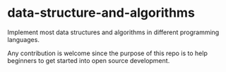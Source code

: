 # data-structure-and-algorithms

Implement most data structures and algorithms in different programming languages.

Any contribution is welcome since the purpose of this repo is to help beginners to get started into open source development.
